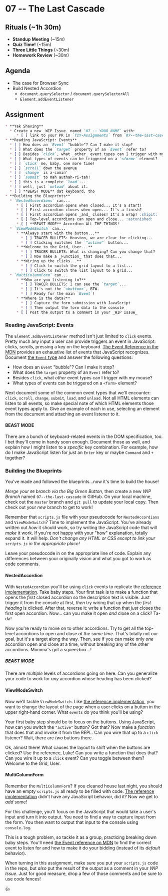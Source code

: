 # 07 -- The Last Cascade

## Rituals (~1h 30m)

* **Standup Meeting** (~15m)
* **Quiz Time!** (~15m)
* **Three Little Things** (~30m)
* **Homework Review** (~30m)

## Agenda

* The case for Browser Sync
* Build Nested Accordion
  * `document.querySelector` / `document.querySelectorAll`
  * `Element.addEventListener`

## Assignment

```markdown
* **Yak Shaving**
  * Create a new _WIP Issue_ named `07 -- YOUR NAME` with:
     * [ ] link to your PR in `TIY-Assignments` from `07--the-last-cascade` into `master`
* **Reading JavaScript: Events**
  * [ ] How does an `Event` "bubble"? Can I make it stop?
  * [ ] What does the `target` property of an `Event` refer to?
  * [ ] Besides `click`, what _other_ event types can I trigger with my mouse?
  * [ ] What types of events can be triggered on a `<form>` element?
  * [ ] `click` me, baby, one more time!
  * [ ] `scroll` down the avenue
  * [ ] `change` is a-comin'
  * [ ] `submit` to mah authah-ri-tah!
  * [ ] this is a complete `load`...
  * [ ] well, just `unload` about it.
  * [ ] **BEAST MODE** dat keyboard, tho
* **Building the Blueprints**
  * `NestedAccordions` can...
     * [ ] First accordion opens when closed... It's a start!
     * [ ] First accordion closes when open... It's a finish?
     * [ ] First accordion opens _and_ closes! It's a wrap! :shipit:
     * [ ] Top-level accordions can open and close... :astonished:
     * [ ] **BEAST MODE** Accordion ALL THE THINGS!
  * `ViewModeSwitch` can...
     * **Always start with the button...**
       * [ ] TRACER BULLETS: Houston, we are clear for clicking...
       * [ ] Clicking switches the `"active"` button...
     * **Welcome to the Grid, User...**
       * [ ] TRACER BULLETS: What is changing? Can you change that?
       * [ ] Now make a _Function_ that does that...
     * **Wiring up the clicks...**
       * [ ] Click to switch the grid layout to a list...
       * [ ] Click to switch the list layout to a grid...
  * `MultiColumnForm` can...
     * **Who are you listening to?**
       * [ ] TRACER BULLETS: I can see the `target`...
       * [ ] It's not the `<button>`, BTW.
       * [ ] Ready for the main `Event`!
     * **Where is the data?**
       * [ ] Capture the form submission with JavaScript
       * [ ] Then output the form data to the console
     * [ ] Post the output to a comment in your _WIP Issue_
```

### Reading JavaScript: Events

The `Element.addEventListener` method isn't just limited to `click` events. Pretty much any input a user can provide triggers an event in JavaScript: clicks, scrolls, pressing a key on the keyboard. [The Event Reference in the MDN](https://developer.mozilla.org/en-US/docs/Web/Events) provides an exhaustive list of events that JavaScript recognizes. Document [the `Event` type](https://developer.mozilla.org/en-US/docs/Web/API/Event) and answer the following questions:

* How does an `Event` "bubble"? Can I make it stop?
* What does the `target` property of an `Event` refer to?
* Besides `click`, what _other_ event types can I trigger with my mouse?
* What types of events can be triggered on a `<form>` element?

Next document some of the common event types that we'll encounter: `click`, `scroll`, `change`, `submit`, `load`, and `unload`. Not all HTML elements can listen to all events, so make special note of which HTML elements those event types apply to. Give an example of each in use, selecting an element from the document and attaching an event listener to it.

#### BEAST MODE

There are a bunch of keyboard-related events in the DOM specification, too. I bet they'll come in handy soon enough. Document those as well, and explain how I might listen to a _specific_ key combination. For example, how do I make JavaScript listen for _just_ an `Enter` key or maybe `Command` and `+` together?

### Building the Blueprints

You've made and followed the blueprints...now it's time to build the house!

_Merge your `06` branch via the Big Green Button_, then create a new _WIP Branch_ named `07--the-last-cascade` in GitHub. On your local machine, check out the `master` branch and `git pull` to update your local copy. Then check out your _new_ branch to get to work!

Remember that `scripts.js` file with your pseudocode for `NestedAccordians` and `ViewModeSwitch`? Time to implement the JavaScript. You've already written out _how_ it should work, so try writing the JavaScript code that will _make_ it work. If you're not happy with your "how" explanation, totally expand it. It will help. _Don't change any HTML or CSS except to link your `scripts.js` in the appropriate place!_

Leave your pseudocode in on the appropriate line of code. Explain any differences between your originally vision and what you got to work as code comments.

#### NestedAccordion

With `NestedAccordion` you'll be using `click` events to replicate the [reference implementation](http://tympanus.net/codrops/2013/03/29/nested-accordion/). Take baby steps. Your first task is to make a function that opens the _first_ closed accordion so the description text is visible. Just trigger it from the console at first, _then_ try wiring that up when the _first heading_ is clicked. After that, reverse it: write a function that _just_ closes the first open accordion. Now... can you make it open _and_ close on a click? Ta-da!

Now you're ready to move on to other accordions. Try to get all the top-level accordions to open and close _at the same time_. That's totally not our goal, but it's a target along the way. Then, see if you can make only _one_ accordion open and close at a time, without breaking any of the other accordions. Momma's got a squeezbox...!

##### BEAST MODE

There are _multiple_ levels of accordions going on here. Can you generalize your code to work for _any_ accordion whose heading has been clicked?

#### ViewModeSwitch

Now we'll tackle `ViewModeSwitch`. Like [the reference implementation](http://tympanus.net/codrops/2013/07/01/view-mode-switch/), you want to change the layout of the page when a user clicks on a button in the upper right-hand corner. What `events` do you think you'll be using?

Your first baby step should be to focus on the buttons. Using JavaScript, how can you switch the `"active"` button? Got that? Now make a _function_ that does that and invoke it from the REPL. Can you wire that up to a `click` listener? Wait, there are _two_ buttons there.

Ok, almost there! What causes the layout to shift when the buttons are clicked? Use the reference, Luke! Can you write a function that does that? Can you wire it up to a `click` event? Can you toggle between them? Welcome to the Grid, User.

#### MultiColumnForm

Remember the `MultiColumnForm`? If you cleaned house last night, you should have an empty `scripts.js` all ready to be filled with code.  [The reference implementation](http://tympanus.net/codrops/2013/06/06/responsive-multi-column-form/) didn't have any JavaScript behavior, did it? Now we get to _add_ some!

For this challenge, you'll focus on the JavaScript that would take a user's input and turn it into output. You need to find a way to capture input from the form. You then want to output that input to the console using `console.log`.

This is a tough problem, so tackle it as a group, practicing breaking down baby steps. You'll need [the Event reference on MDN](https://developer.mozilla.org/en-US/docs/Web/Events) to find the correct event to listen for and how to make it do your bidding (instead of its _default_ behavior).

When turning in this assignment, make sure you put your `scripts.js` code in the repo, but _also_ put the result of the output as a comment in your _WIP Issue_. Just for good measure, drop a few of those comments and be sure to use code fences!

:+1:
